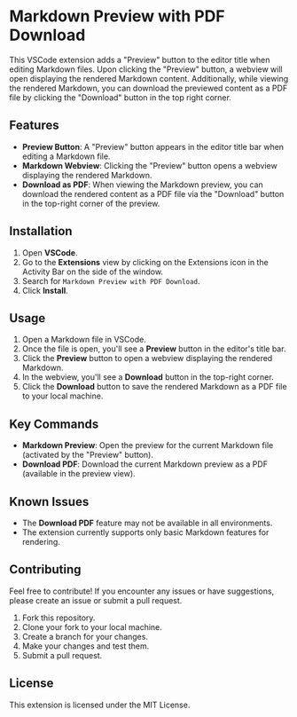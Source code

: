 # Markdown Preview with PDF Download

This VSCode extension adds a "Preview" button to the editor title when editing Markdown files. Upon clicking the "Preview" button, a webview will open displaying the rendered Markdown content. Additionally, while viewing the rendered Markdown, you can download the previewed content as a PDF file by clicking the "Download" button in the top right corner.

## Features

- **Preview Button**: A "Preview" button appears in the editor title bar when editing a Markdown file.
- **Markdown Webview**: Clicking the "Preview" button opens a webview displaying the rendered Markdown.
- **Download as PDF**: When viewing the Markdown preview, you can download the rendered content as a PDF file via the "Download" button in the top-right corner of the preview.

## Installation

1. Open **VSCode**.
2. Go to the **Extensions** view by clicking on the Extensions icon in the Activity Bar on the side of the window.
3. Search for `Markdown Preview with PDF Download`.
4. Click **Install**.

## Usage

1. Open a Markdown file in VSCode.
2. Once the file is open, you'll see a **Preview** button in the editor's title bar.
3. Click the **Preview** button to open a webview displaying the rendered Markdown.
4. In the webview, you'll see a **Download** button in the top-right corner.
5. Click the **Download** button to save the rendered Markdown as a PDF file to your local machine.

## Key Commands

- **Markdown Preview**: Open the preview for the current Markdown file (activated by the "Preview" button).
- **Download PDF**: Download the current Markdown preview as a PDF (available in the preview view).

## Known Issues

- The **Download PDF** feature may not be available in all environments.
- The extension currently supports only basic Markdown features for rendering.

## Contributing

Feel free to contribute! If you encounter any issues or have suggestions, please create an issue or submit a pull request.

1. Fork this repository.
2. Clone your fork to your local machine.
3. Create a branch for your changes.
4. Make your changes and test them.
5. Submit a pull request.

## License

This extension is licensed under the MIT License.
